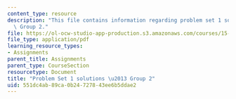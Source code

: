 ```yaml
---
content_type: resource
description: "This file contains information regarding problem set 1 solutions \u2013\
  \ Group 2."
file: https://ol-ocw-studio-app-production.s3.amazonaws.com/courses/15-053-optimization-methods-in-management-science-spring-2013/551dc4ab89ca0b24727843ee6b5ddae2_MIT15_053S13_ps1-2sol.pdf
file_type: application/pdf
learning_resource_types:
- Assignments
parent_title: Assignments
parent_type: CourseSection
resourcetype: Document
title: "Problem Set 1 solutions \u2013 Group 2"
uid: 551dc4ab-89ca-0b24-7278-43ee6b5ddae2
---
```

